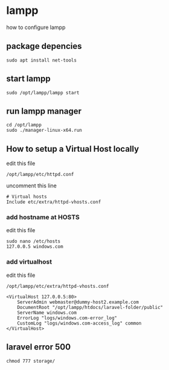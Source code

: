 # lampp
how to configure lampp

## package depencies
```
sudo apt install net-tools
```

## start lampp
```
sudo /opt/lampp/lampp start
```

## run lampp manager
```
cd /opt/lampp
sudo ./manager-linux-x64.run
```

## How to setup a Virtual Host locally
edit this file
```
/opt/lampp/etc/httpd.conf
```

uncomment this line
```
# Virtual hosts
Include etc/extra/httpd-vhosts.conf
```

### add hostname at HOSTS
edit this file
```
sudo nano /etc/hosts
127.0.0.5 windows.com
```

### add virtualhost
edit this file
```
/opt/lampp/etc/extra/httpd-vhosts.conf
```

```
<VirtualHost 127.0.0.5:80>
    ServerAdmin webmaster@dummy-host2.example.com
    DocumentRoot "/opt/lampp/htdocs/laravel-folder/public"
    ServerName windows.com
    ErrorLog "logs/windows.com-error_log"
    CustomLog "logs/windows.com-access_log" common
</VirtualHost>
``` 



## laravel error 500
```
chmod 777 storage/
```
